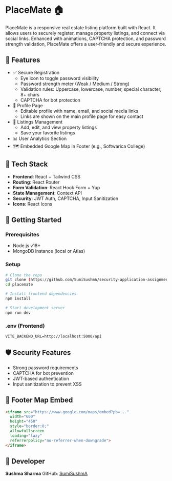 # PlaceMate 🏠

PlaceMate is a responsive real estate listing platform built with React. It allows users to securely register, manage property listings, and connect via social links. Enhanced with animations, CAPTCHA protection, and password strength validation, PlaceMate offers a user-friendly and secure experience.

## 🔐 Features

- ✅ Secure Registration
  - Eye icon to toggle password visibility
  - Password strength meter (Weak / Medium / Strong)
  - Validation rules: Uppercase, lowercase, number, special character, 8+ chars
  - CAPTCHA for bot protection
- 👤 Profile Page
  - Editable profile with name, email, and social media links
  - Links are shown on the main profile page for easy contact
- 🏡 Listings Management
  - Add, edit, and view property listings
  - Save your favorite listings
- 📊 User Analytics Section
- 🗺️ Embedded Google Map in Footer (e.g., Softwarica College)

## 🧰 Tech Stack

- **Frontend**: React + Tailwind CSS
- **Routing**: React Router
- **Form Validation**: React Hook Form + Yup
- **State Management**: Context API
- **Security**: JWT Auth, CAPTCHA, Input Sanitization
- **Icons**: React Icons

## 🚀 Getting Started

### Prerequisites

- Node.js v18+
- MongoDB instance (local or Atlas)

### Setup

```bash
# Clone the repo
git clone (https://github.com/SumiSushmA/security-application-assignment.git)
cd placemate

# Install frontend dependencies
npm install

# Start development server
npm run dev
````

### .env (Frontend)

```env
VITE_BACKEND_URL=http://localhost:5000/api
```

## 🛡️ Security Features

* Strong password requirements
* CAPTCHA for bot prevention
* JWT-based authentication
* Input sanitization to prevent XSS

## 📍 Footer Map Embed

```html
<iframe src="https://www.google.com/maps/embed?pb=..."
  width="600"
  height="450"
  style="border:0;"
  allowfullscreen
  loading="lazy"
  referrerpolicy="no-referrer-when-downgrade">
</iframe>
```

## 👤 Developer

**Sushma Sharma**
GitHub: [SumiSushmA](https://github.com/SumiSushmA)




